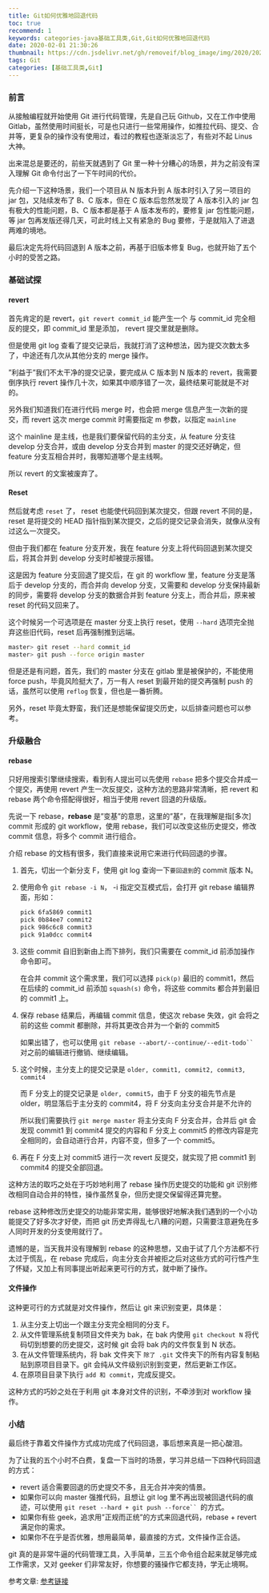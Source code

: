 ```yaml
---
title: Git如何优雅地回退代码
toc: true
recommend: 1
keywords: categories-java基础工具类,Git,Git如何优雅地回退代码
date: 2020-02-01 21:30:26
thumbnail: https://cdn.jsdelivr.net/gh/removeif/blog_image/img/2020/20200201215930.png
tags: Git
categories: [基础工具类,Git]
---
```

### 前言

从接触编程就开始使用 Git 进行代码管理，先是自己玩 Github，又在工作中使用 Gitlab，虽然使用时间挺长，可是也只进行一些常用操作，如推拉代码、提交、合并等，更复杂的操作没有使用过，看过的教程也逐渐淡忘了，有些对不起 Linus 大神。

出来混总是要还的，前些天就遇到了 Git 里一种十分糟心的场景，并为之前没有深入理解 Git 命令付出了一下午时间的代价。

先介绍一下这种场景，我们一个项目从 N 版本升到 A 版本时引入了另一项目的 jar 包，又陆续发布了 B、C 版本，但在 C 版本后忽然发现了 A 版本引入的 jar 包有极大的性能问题，B、C 版本都是基于 A 版本发布的，要修复 jar 包性能问题，等 jar 包再发版还得几天，可此时线上又有紧急的 Bug 要修，于是就陷入了进退两难的境地。

最后决定先将代码回退到 A 版本之前，再基于旧版本修复 Bug，也就开始了五个小时的受苦之路。
<!-- more -->

### 基础试探

#### revert

首先肯定的是 revert，`git revert commit_id` 能产生一个 与 commit_id 完全相反的提交，即 commit_id 里是添加， revert 提交里就是删除。

但是使用 git log 查看了提交记录后，我就打消了这种想法，因为提交次数太多了，中途还有几次从其他分支的 merge 操作。

”利益于”我们不太干净的提交记录，要完成从 C 版本到 N 版本的 revert，我需要倒序执行 revert 操作几十次，如果其中顺序错了一次，最终结果可能就是不对的。

另外我们知道我们在进行代码 merge 时，也会把 merge 信息产生一次新的提交，而 revert 这次 merge commit 时需要指定 m 参数，以指定 `mainline`

这个 mainline 是主线，也是我们要保留代码的主分支，从 feature 分支往 develop 分支合并，或由 develop 分支合并到 master 的提交还好确定，但 feature 分支互相合并时，我哪知道哪个是主线啊。

所以 revert 的文案被废弃了。

#### Reset

然后就考虑 `reset` 了， reset 也能使代码回到某次提交，但跟 revert 不同的是， reset 是将提交的 HEAD 指针指到某次提交，之后的提交记录会消失，就像从没有过这么一次提交。

但由于我们都在 feature 分支开发，我在 feature 分支上将代码回退到某次提交后，将其合并到 develop 分支时却被提示报错。

这是因为 feature 分支回退了提交后，在 git 的 workflow 里，feature 分支是落后于 develop 分支的，而合并向 develop 分支，又需要和 develop 分支保持最新的同步，需要将 develop 分支的数据合并到 feature 分支上，而合并后，原来被 reset 的代码又回来了。

这个时候另一个可选项是在 master 分支上执行 reset，使用 `--hard` 选项完全抛弃这些旧代码，reset 后再强制推到远端。

```bash
master> git reset --hard commit_id
master> git push --force origin master
```

但是还是有问题，首先，我们的 master 分支在 gitlab 里是被保护的，不能使用 force push，毕竟风险挺大了，万一有人 reset 到最开始的提交再强制 push 的话，虽然可以使用 `reflog` 恢复，但也是一番折腾。

另外，reset 毕竟太野蛮，我们还是想能保留提交历史，以后排查问题也可以参考。

### 升级融合

#### rebase

只好用搜索引擎继续搜索，看到有人提出可以先使用 `rebase` 把多个提交合并成一个提交，再使用 revert 产生一次反提交，这种方法的思路非常清晰，把 revert 和 rebase 两个命令搭配得很好，相当于使用 revert 回退的升级版。

先说一下 rebase，**rebase** 是”变基”的意思，这里的”基”，在我理解是指[多次] commit 形成的 git workflow，使用 rebase，我们可以改变这些历史提交，修改 commit 信息，将多个 commit 进行组合。

介绍 rebase 的文档有很多，我们直接来说用它来进行代码回退的步骤。

1. 首先，切出一个新分支 F，使用 git log 查询一下`要回退到`的 commit 版本 N。

2. 使用命令 `git rebase -i N`， -i 指定交互模式后，会打开 git rebase 编辑界面，形如：

   ```bash
   pick 6fa5869 commit1
   pick 0b84ee7 commit2
   pick 986c6c8 commit3
   pick 91a0dcc commit4
   ```

3. 这些 commit 自旧到新由上而下排列，我们只需要在 commit_id 前添加操作命令即可。

   在合并 commit 这个需求里，我们可以选择 `pick(p)` 最旧的 commit1，然后在后续的 commit_id 前添加 `squash(s)` 命令，将这些 commits 都合并到最旧的 commit1 上。

4. 保存 rebase 结果后，再编辑 commit 信息，使这次 rebase 失效，git 会将之前的这些 commit 都删除，并将其更改合并为一个新的 commit5

   如果出错了，也可以使用 `git rebase --abort/--continue/--edit-todo`` `对之前的编辑进行撤销、继续编辑。

5. 这个时候，主分支上的提交记录是 `older, commit1, commit2, commit3, commit4`

   而 F 分支上的提交记录是 `older, commit5`，由于 F 分支的祖先节点是 older，明显落后于主分支的 commit4，将 F 分支向主分支合并是不允许的

   所以我们需要执行 `git merge master` 将主分支向 F 分支合并，合并后 git 会发现 commit1 到 commit4 提交的内容和 F 分支上 commit5 的修改内容是完全相同的，会自动进行合并，内容不变，但多了一个 commit5。

6. 再在 F 分支上对 commit5 进行一次 revert 反提交，就实现了把 commit1 到 commit4 的提交全部回退。

这种方法的取巧之处在于巧妙地利用了 rebase 操作历史提交的功能和 git 识别修改相同自动合并的特性，操作虽然复杂，但历史提交保留得还算完整。

rebase 这种修改历史提交的功能非常实用，能够很好地解决我们遇到的一个小功能提交了好多次才好使，而把 git 历史弄得乱七八糟的问题，只需要注意避免在多人同时开发的分支使用就行了。

遗憾的是，当天我并没有理解到 rebase 的这种思想，又由于试了几个方法都不行太过于慌乱，在 rebase 完成后，向主分支合并被拒之后对这些方式的可行性产生了怀疑，又加上有同事提出听起来更可行的方式，就中断了操作。

#### 文件操作

这种更可行的方式就是对文件操作，然后让 git 来识别变更，具体是：

1. 从主分支上切出一个跟主分支完全相同的分支 F。
2. 从文件管理系统复制项目文件夹为 bak，在 bak 内使用 `git checkout N` 将代码切到想要的历史提交，这时候 git 会将 bak 内的文件恢复到 N 状态。
3. 在从文件管理系统内，将 bak 文件夹下 `除了 .git` 文件夹下的所有内容复制粘贴到原项目目录下。git 会纯从文件级别识别到变更，然后更新工作区。
4. 在原项目目录下执行 `add 和 commit`，完成反提交。

这种方式的巧妙之处在于利用 git 本身对文件的识别，不牵涉到对 workflow 操作。

### 小结

最后终于靠着文件操作方式成功完成了代码回退，事后想来真是一把心酸泪。

为了让我的五个小时不白费，复盘一下当时的场景，学习并总结一下四种代码回退的方式：

- revert 适合需要回退的历史提交不多，且无合并冲突的情景。
- 如果你可以向 master 强推代码，且想让 git log 里不再出现被回退代码的痕迹，可以使用 `git reset --hard + git push --force`` `的方式。
- 如果你有些 geek，追求用”正规而正统”的方式来回退代码，rebase + revert 满足你的需求。
- 如果你不在乎是否优雅，想用最简单，最直接的方式，文件操作正合适。

git 真的是非常牛逼的代码管理工具，入手简单，三五个命令组合起来就足够完成工作需求，又对 geeker 们非常友好，你想要的骚操作它都支持，学无止境啊。


参考文章:
[参考链接](https://mp.weixin.qq.com/s/R2FC922c49bS4CaWd47mug)

